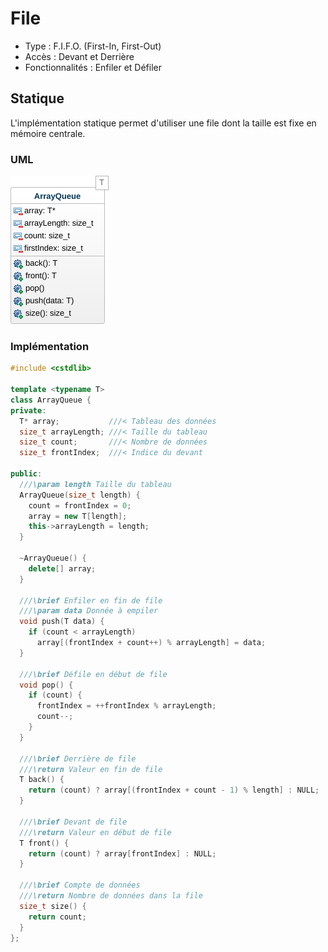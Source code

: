 # File #

- Type : F.I.F.O. (First-In, First-Out)
- Accès : Devant et Derrière
- Fonctionnalités : Enfiler et Défiler

## Statique ##

L'implémentation statique permet d'utiliser une file dont la taille est fixe en mémoire centrale.

### UML ###

![](Images/ArrayQueueUML.png)

### Implémentation ###

```cpp
#include <cstdlib>

template <typename T>
class ArrayQueue {
private:
  T* array;           ///< Tableau des données
  size_t arrayLength; ///< Taille du tableau
  size_t count;       ///< Nombre de données
  size_t frontIndex;  ///< Indice du devant
  
public:
  ///\param length Taille du tableau
  ArrayQueue(size_t length) {
    count = frontIndex = 0;
    array = new T[length];
    this->arrayLength = length;
  }

  ~ArrayQueue() {
    delete[] array;
  }

  ///\brief Enfiler en fin de file
  ///\param data Donnée à empiler
  void push(T data) {
    if (count < arrayLength)
      array[(frontIndex + count++) % arrayLength] = data;
  }

  ///\brief Défile en début de file
  void pop() {
    if (count) {
      frontIndex = ++frontIndex % arrayLength;
      count--;
    }
  }

  ///\brief Derrière de file
  ///\return Valeur en fin de file
  T back() {
    return (count) ? array[(frontIndex + count - 1) % length] : NULL;
  }

  ///\brief Devant de file
  ///\return Valeur en début de file
  T front() {
    return (count) ? array[frontIndex] : NULL;
  }

  ///\brief Compte de données
  ///\return Nombre de données dans la file
  size_t size() {
    return count;
  }
};
```
